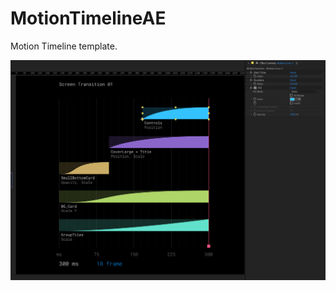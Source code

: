 # MotionTimelineAE

Motion Timeline template.

<img src="/images/scr-01.png" alt="Alt text" title="Optional title">
